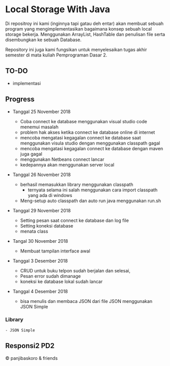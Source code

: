 # Local Storage With Java

Di repositroy ini kami (inginnya tapi gatau deh entar) akan membuat sebuah program yang mengimplementasikan bagaimana konsep sebuah local storage bekerja. Menggunakan ArrayList, HashTable dan penulisan file serta disembungkan ke sebuah Database.

Repository ini juga kami fungsikan untuk menyelesaikan tugas akhir semester di mata kuliah Pemprograman Dasar 2.

## TO-DO

- implementasi

## Progress 
- Tanggal 25 November 2018

	- Coba connect ke database menggunakan visual studio code menemui masalah
	- problem hak akses ketika connect ke database online di internet
	- mencoba mengatasi kegagalan connect ke database saat menggunakan visula studio dengan menggunakan classpath gagal
	- mencoba mengatasi kegagalan connect ke database dengan maven juga gagal
	- menggunakan Netbeans connect lancar
	- kedepannya akan menggunakan server local

- Tanggal 26 November 2018
	
	- berhasil memasukkan library menggunakan classpath
		- ternyata selama ini salah menggunakan cara import classpath yang ada di windows 
	- Meng-setup auto classpath dan auto run java menggunakan run.sh

- Tanggal 29 November 2018
	- Setting pesan saat connect ke database dan log file
	- Setting koneksi database
	- menata class

- Tangal 30 November 2018
	- Membuat tampilan interface awal

- Tanggal 3 Desember 2018
	- CRUD untuk buku telpon sudah berjalan dan selesai,
	- Pesan error sudah dimanage
	- koneksi ke database lokal sudah lancar

- Tanggal 4 Desember 2018
	- bisa menulis dan membaca JSON dari file JSON menggunakan JSON Simple

### Library
	- JSON Simple
 
## Responsi2 PD2
&copy; panjibaskoro & friends
